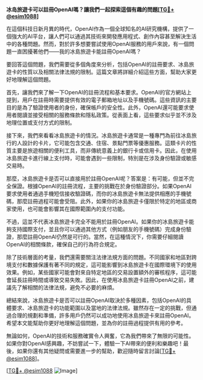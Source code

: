**冰岛旅遊卡可以註冊OpenAI嗎？讓我們一起探索這個有趣的問題[[TG💪+ @esim1088](https://t.me/s/esim1088)]**

在這個科技日新月異的時代，OpenAI作為一個全球知名的AI研究機構，提供了一個強大的AI平台，讓人們可以通過其技術來開發應用程式、創作內容甚至解決生活中的各種問題。然而，對於許多想要嘗試使用OpenAI服務的用戶來說，有一個問題一直困擾著他們——我的冰島旅遊卡能註冊OpenAI嗎？

要回答這個問題，我們需要從多個角度來分析，包括OpenAI的註冊要求、冰島旅遊卡的性質以及相關法律法規的限制。這篇文章將詳細介紹這些方面，幫助大家更好地理解這個問題。

首先，讓我們來了解一下OpenAI的註冊流程和基本要求。OpenAI的官方網站上提到，用戶在註冊時需要提供有效的電子郵箱地址以及手機號碼。這些資訊的主要目的是為了驗證使用者的身份，確保帳戶的安全性。此外，OpenAI還可能要求使用者閱讀並接受相關的服務條款和隱私政策。從表面上看，這些要求似乎並不涉及地理位置或支付方式的限制。

接下來，我們來看看冰島旅遊卡的情況。冰島旅遊卡通常是一種專門為前往冰島旅行的人設計的卡片，它可能包含交通、住宿、景點門票等優惠服務。這類卡片的性質主要是旅遊相關的便利工具，而非傳統意義上的銀行卡或信用卡。因此，在使用冰島旅遊卡進行線上支付時，可能會遇到一些限制，特別是在涉及身份驗證或敏感交易時。

那麼，冰島旅遊卡是否可以直接用於註冊OpenAI呢？答案是：有可能，但並不完全保證。根據OpenAI的註冊流程，主要的挑戰在於身份驗證部分。如果OpenAI要求使用者通過手機短信接收驗證碼，而你的冰島旅遊卡無法提供相應的手機號碼，那麼註冊過程可能會受阻。此外，如果你的冰島旅遊卡僅限於特定的地區或商家使用，也可能會影響其在國際範圍內的支付功能。

不過，這並不代表冰島旅遊卡完全不能用於註冊OpenAI。如果你的冰島旅遊卡能夠支持國際支付，並且你可以通過其他方式（例如朋友的手機號碼）完成身份驗證，那麼註冊OpenAI仍然是可行的。當然，在這種情況下，你需要仔細閱讀OpenAI的相關條款，確保自己的行為符合規定。

除了技術層面的考量，我們還需要關注法律法規方面的問題。不同國家和地區對跨境支付和數據保護有著不同的規定，這可能影響到冰島旅遊卡在國際環境下的使用效果。例如，某些國家可能會對來自特定地區的交易設置額外的審核程序，這可能會延長註冊時間或導致交易失敗。因此，在使用冰島旅遊卡註冊OpenAI之前，建議先了解相關的法律法規，避免不必要的麻煩。

總結來說，冰島旅遊卡是否可以註冊OpenAI取決於多種因素，包括OpenAI的具體要求、冰島旅遊卡的功能範圍以及當地的法律法規。雖然存在一定的挑戰，但通過合理的規劃和準備，許多用戶仍然可以成功地使用冰島旅遊卡來註冊OpenAI。希望本文能幫助你更好地理解這個問題，並為你的註冊過程提供有用的參考。

無論如何，OpenAI的技術和服務確實令人興奮，它為我們帶來了無限的可能性。如果你對OpenAI感興趣，不妨嘗試一下，體驗一下AI帶來的便利和樂趣吧！最後，如果你還有其他疑問或需要進一步的幫助，歡迎隨時留言討論[[TG💪+ @esim1088](https://t.me/s/esim1088)]。

[[TG💪+ @esim1088](https://t.me/s/esim1088) ![Image](https://i.postimg.cc/4NQfJmqS/Snipaste-2025-05-13-00-14-12.png)]